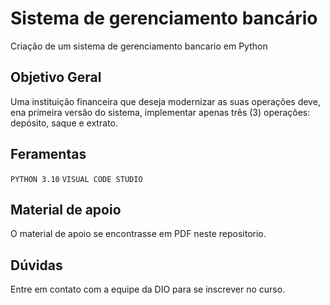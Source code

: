 # Sistema de gerenciamento bancário
Criação de um sistema de gerenciamento bancario em Python

## Objetivo Geral

Uma instituição financeira que deseja modernizar as suas
operações deve, ena primeira versão do sistema, implementar apenas três (3) operações: depósito, saque e extrato.

## Feramentas

`PYTHON 3.10`
`VISUAL CODE STUDIO`

## Material de apoio

O material de apoio se encontrasse em PDF neste repositorio.

## Dúvidas

Entre em contato com a equipe da DIO para se inscrever no curso.
